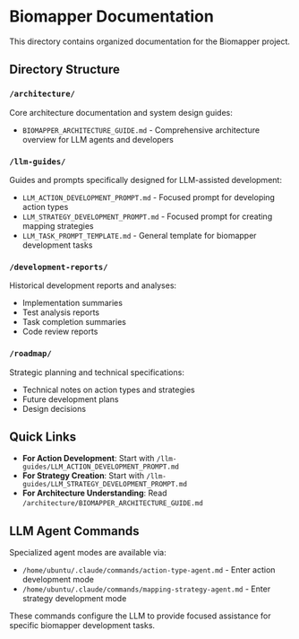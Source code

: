 # Biomapper Documentation

This directory contains organized documentation for the Biomapper project.

## Directory Structure

### `/architecture/`
Core architecture documentation and system design guides:
- `BIOMAPPER_ARCHITECTURE_GUIDE.md` - Comprehensive architecture overview for LLM agents and developers

### `/llm-guides/`
Guides and prompts specifically designed for LLM-assisted development:
- `LLM_ACTION_DEVELOPMENT_PROMPT.md` - Focused prompt for developing action types
- `LLM_STRATEGY_DEVELOPMENT_PROMPT.md` - Focused prompt for creating mapping strategies  
- `LLM_TASK_PROMPT_TEMPLATE.md` - General template for biomapper development tasks

### `/development-reports/`
Historical development reports and analyses:
- Implementation summaries
- Test analysis reports
- Task completion summaries
- Code review reports

### `/roadmap/`
Strategic planning and technical specifications:
- Technical notes on action types and strategies
- Future development plans
- Design decisions

## Quick Links

- **For Action Development**: Start with `/llm-guides/LLM_ACTION_DEVELOPMENT_PROMPT.md`
- **For Strategy Creation**: Start with `/llm-guides/LLM_STRATEGY_DEVELOPMENT_PROMPT.md`
- **For Architecture Understanding**: Read `/architecture/BIOMAPPER_ARCHITECTURE_GUIDE.md`

## LLM Agent Commands

Specialized agent modes are available via:
- `/home/ubuntu/.claude/commands/action-type-agent.md` - Enter action development mode
- `/home/ubuntu/.claude/commands/mapping-strategy-agent.md` - Enter strategy development mode

These commands configure the LLM to provide focused assistance for specific biomapper development tasks.